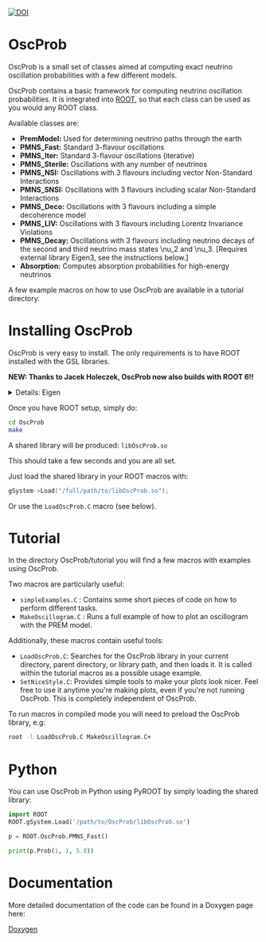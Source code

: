 [![DOI](https://zenodo.org/badge/91241668.svg)](https://zenodo.org/badge/latestdoi/91241668)

# OscProb

OscProb is a small set of classes aimed at computing exact neutrino oscillation probabilities with a few different models.

OscProb contains a basic framework for computing neutrino oscillation probabilities. It is integrated into [ROOT](https://root.cern.ch/), so that each class can be used as you would any ROOT class.

Available classes are:
- **PremModel:** Used for determining neutrino paths through the earth
- **PMNS_Fast:** Standard 3-flavour oscillations
- **PMNS_Iter:** Standard 3-flavour oscillations (iterative)
- **PMNS_Sterile:** Oscillations with any number of neutrinos
- **PMNS_NSI:** Oscillations with 3 flavours including vector Non-Standard Interactions
- **PMNS_SNSI:** Oscillations with 3 flavours including scalar Non-Standard Interactions
- **PMNS_Deco:** Oscillations with 3 flavours including a simple decoherence model
- **PMNS_LIV:** Oscillations with 3 flavours including Lorentz Invariance Violations
- **PMNS_Decay:** Oscillations with 3 flavours including neutrino decays of the second and third neutrino mass states \nu_2 and \nu_3. [Requires external library Eigen3, see the instructions below.]
- **Absorption:** Computes absorption probabilities for high-energy neutrinos

A few example macros on how to use OscProb are available in a tutorial directory.

# Installing OscProb

OscProb is very easy to install. The only requirements is to have ROOT installed with the GSL libraries.

**NEW: Thanks to Jacek Holeczek, OscProb now also builds with ROOT 6!!**

<details>
  <summary>Details: Eigen</summary>
  
  In order to compile the PMNS_Decay class, it is necessary to donwload the external Eigen library. This library is added as a submodule and will be downloaded by make.
  
  Alternatively, you can trigger them manually with:
  * During cloning: `git clone --recurse-submodules https://github.com/joaoabcoelho/OscProb.git`
  * After clonning: `git submodule update --init`
</details>
  
Once you have ROOT setup, simply do:
```sh
cd OscProb
make
```

A shared library will be produced: ```libOscProb.so```

This should take a few seconds and you are all set.

Just load the shared library in your ROOT macros with:
```cpp
gSystem->Load("/full/path/to/libOscProb.so");
```

Or use the ```LoadOscProb.C``` macro (see below).

# Tutorial

In the directory OscProb/tutorial you will find a few macros with examples using OscProb.

Two macros are particularly useful:
- ```simpleExamples.C``` : Contains some short pieces of code on how to perform different tasks.
- ```MakeOscillogram.C``` : Runs a full example of how to plot an oscillogram with the PREM model.

Additionally, these macros contain useful tools:
- ```LoadOscProb.C```: Searches for the OscProb library in your current directory, parent directory, or library path, and then loads it. It is called within the tutorial macros as a possible usage example.
- ```SetNiceStyle.C```: Provides simple tools to make your plots look nicer. Feel free to use it anytime you're making plots, even if you're not running OscProb. This is completely independent of OscProb.

To run macros in compiled mode you will need to preload the OscProb library, e.g:

```sh
root -l LoadOscProb.C MakeOscillogram.C+
```

# Python

You can use OscProb in Python using PyROOT by simply loading the shared library:

```py
import ROOT
ROOT.gSystem.Load('/path/to/OscProb/libOscProb.so')

p = ROOT.OscProb.PMNS_Fast()

print(p.Prob(1, 1, 5.0))
```

# Documentation

More detailed documentation of the code can be found in a Doxygen page here:

[Doxygen](https://joaoabcoelho.github.io/OscProb/ "OscProb Doxygen page")
